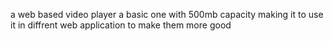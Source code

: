  a web based video player a basic one with 500mb capacity
 making it to use it in diffrent web application to make them more good
 
